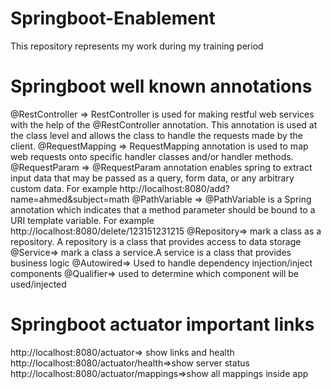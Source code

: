 # Springboot-Enablement
This repository represents my work during my training period
# Springboot well known annotations
@RestController => RestController is used for making restful web services with the help of the @RestController annotation. This annotation is used at the class level and allows the class to handle the requests made by the client.
@RequestMapping => RequestMapping annotation is used to map web requests onto specific handler classes and/or handler methods.
@RequestParam => @RequestParam annotation enables spring to extract input data that may be passed as a query, form data, or any arbitrary custom data. For example http://localhost:8080/add?name=ahmed&subject=math
@PathVariable => @PathVariable is a Spring annotation which indicates that a method parameter should be bound to a URI template variable. For example http://localhost:8080/delete/123151231215
@Repository=> mark a class as a repository. A repository is a class that provides access to data storage
@Service=> mark a class a service.A service is a class that provides business logic
@Autowired=> Used to handle dependency injection/inject components
@Qualifier=> used to determine which component will be used/injected
# Springboot actuator important links 
http://localhost:8080/actuator=> show links and health
http://localhost:8080/actuator/health=>show server status
http://localhost:8080/actuator/mappings=>show all mappings inside app

